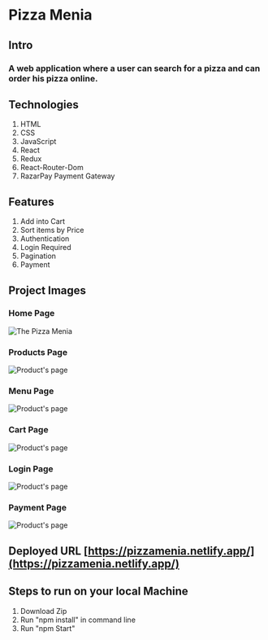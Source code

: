 # Pizza Menia

## Intro

### A web application where a user can search for a pizza and can order his pizza online.

## Technologies

1. HTML
2. CSS
3. JavaScript
4. React
5. Redux
6. React-Router-Dom
7. RazarPay Payment Gateway

## Features

1. Add into Cart
2. Sort items by Price
3. Authentication
4. Login Required
5. Pagination
6. Payment

## Project Images

### Home Page

![The Pizza Menia](/client/public/images/pizzaMeniaBanner.png "Pizza Menia")

### Products Page

![Product's page](/client/public/images/products.png "The Pizza Menia")

### Menu Page

![Product's page](/client/public/images/Menu.png "The Pizza Menia")

### Cart Page

![Product's page](/client/public/images/cart.png "The Pizza Menia")

### Login Page

![Product's page](/client/public/images/login.png "The Pizza Menia")

### Payment Page

![Product's page](/client/public/images/payment.png "The Pizza Menia")

## Deployed URL [https://pizzamenia.netlify.app/](https://pizzamenia.netlify.app/)

## Steps to run on your local Machine

1. Download Zip
2. Run "npm install" in command line
3. Run "npm Start"
